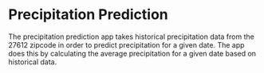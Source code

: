 # Precipitation Prediction
The precipitation prediction app takes historical precipitation data from the 27612 zipcode in order to predict precipitation for a given date. The app does this by calculating the average precipitation for a given date based on historical data.
